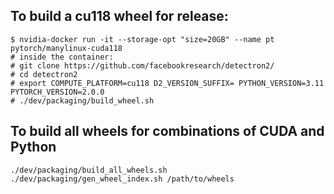 
## To build a cu118 wheel for release:

```
$ nvidia-docker run -it --storage-opt "size=20GB" --name pt  pytorch/manylinux-cuda118
# inside the container:
# git clone https://github.com/facebookresearch/detectron2/
# cd detectron2
# export COMPUTE_PLATFORM=cu118 D2_VERSION_SUFFIX= PYTHON_VERSION=3.11 PYTORCH_VERSION=2.0.0
# ./dev/packaging/build_wheel.sh
```

## To build all wheels for combinations of CUDA and Python
```
./dev/packaging/build_all_wheels.sh
./dev/packaging/gen_wheel_index.sh /path/to/wheels
```
